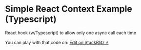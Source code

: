 # Simple React Context Example (Typescript)

React hook (w/Typescript) to allow only one async call each time

You can play with that code on:
[Edit on StackBlitz ⚡️](https://stackblitz.com/edit/react-context-typescript-example)
